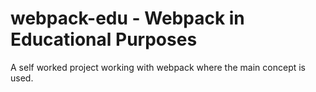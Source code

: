 # webpack-edu - Webpack in Educational Purposes
A self worked project working with webpack where the main concept is used.
